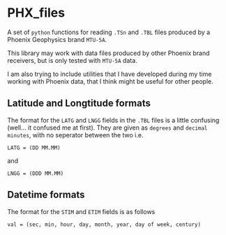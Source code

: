 # PHX_files

A set of `python` functions for reading `.TSn` and `.TBL` files produced by a Phoenix Geophysics brand `MTU-5A`.

This library may work with data files produced by other Phoenix brand receivers, but is only tested with `MTU-5A` data.

I am also trying to include utilities that I have developed during my time working with Phoenix data, that I think might be useful for other people.

## Latitude and Longtitude formats

The format for the `LATG` and `LNGG` fields in the `.TBL` files is a little confusing (well... it confused me at first).
They are given as `degrees` and `decimal minutes`, with no seperator between the two i.e.

`LATG = (DD MM.MM)`

and

`LNGG = (DDD MM.MM)`

## Datetime formats

The format for the `STIM` and `ETIM` fields is as follows

`val = (sec, min, hour, day, month, year, day of week, century)`
